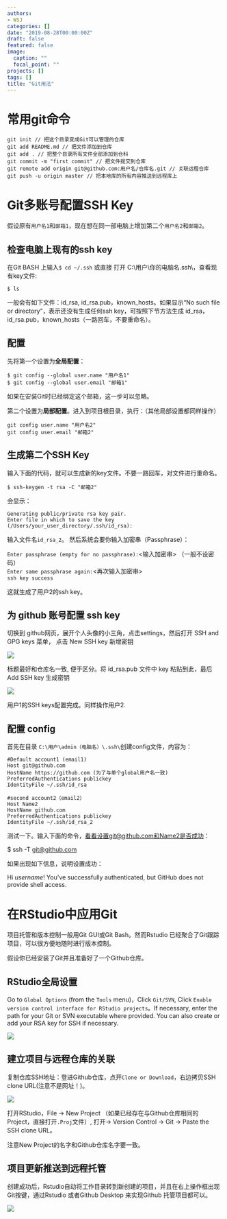 ```yaml
---
authors:
- WSJ
categories: []
date: "2019-08-28T00:00:00Z"
draft: false
featured: false
image:
  caption: ""
  focal_point: ""
projects: []
tags: []
title: "Git用法"
---
```

# 常用git命令
```
git init // 把这个目录变成Git可以管理的仓库
git add README.md // 把文件添加到仓库
git add . // 把整个目录所有文件全部添加到仓科 
git commit -m "first commit" // 把文件提交到仓库
git remote add origin git@github.com:用户名/仓库名.git // 关联远程仓库
git push -u origin master // 把本地库的所有内容推送到远程库上　　
```
# Git多账号配置SSH Key

假设原有`用户名1`和`邮箱1`，现在想在同一部电脑上增加第二个`用户名2`和`邮箱2`。

## 检查电脑上现有的ssh key

在Git BASH 上输入`$ cd ~/.ssh` 或直接 打开 C:\用户\你的电脑名\.ssh\，查看现有key文件:

`$ ls`

一般会有如下文件：id_rsa, id_rsa.pub，known_hosts。如果显示“No such file or directory”，表示还没有生成任何ssh key，可按照下节方法生成 id_rsa，id_rsa.pub，known_hosts（一路回车，不要重命名）。

## 配置

先将第一个设置为**全局配置**：
```
$ git config --global user.name "用户名1"
$ git config --global user.email "邮箱1"
```
如果在安装Git时已经绑定这个邮箱，这一步可以忽略。

第二个设置为**局部配置**。进入到项目根目录，执行：（其他局部设置都同样操作）

```
git config user.name "用户名2"
git config user.email "邮箱2"
```
## 生成第二个SSH Key

输入下面的代码，就可以生成新的key文件。不要一路回车，对文件进行重命名。

```
$ ssh-keygen -t rsa -C "邮箱2"
```

会显示：

```
Generating public/private rsa key pair.
Enter file in which to save the key (/Users/your_user_directory/.ssh/id_rsa):
```

输入文件名`id_rsa_2`。 然后系统会要你输入加密串（Passphrase）：

`Enter passphrase (empty for no passphrase):`<输入加密串> （一般不设密码）  
`Enter same passphrase again:`<再次输入加密串>  
`ssh key success`

这就生成了用户2的ssh key。

## 为 github 账号配置 ssh key

切换到 github网页，展开个人头像的小三角，点击settings，然后打开 SSH and GPG keys 菜单， 点击 New SSH key 新增密钥

![](./sshkey.webp)

标题最好和仓库名一致, 便于区分。将 id_rsa.pub 文件中 key 粘贴到此，最后 Add SSH key 生成密钥

![](./sshadd.png)

用户1的SSH keys配置完成。同样操作用户2.

## 配置 config

首先在目录 `C:\用户\admin（电脑名）\.ssh\`创建config文件，内容为：

```
#Default account1 (email1)
Host git@github.com
HostName https://github.com (为了与单个global用户名一致)
PreferredAuthentications publickey
IdentityFile ~/.ssh/id_rsa
     
#second account2（email2）
Host Name2
HostName github.com
PreferredAuthentications publickey
IdentityFile ~/.ssh/id_rsa_2
```

测试一下。输入下面的命令，看看设置git@github.com和Name2是否成功：

$ ssh -T git@github.com

如果出现如下信息，说明设置成功：

Hi <em>username</em>! You've successfully authenticated, but GitHub does not provide shell access.

# 在RStudio中应用Git

项目托管和版本控制一般用Git GUI或Git Bash。然而Rstudio 已经聚合了Git跟踪项目，可以很方便地随时进行版本控制。

假设你已经安装了Git并且准备好了一个Github仓库。

## RStudio全局设置

Go to `Global Options` (from the `Tools` menu)，Click `Git/SVN`, Click `Enable version control interface for RStudio projects`。If necessary, enter the path for your Git or SVN executable where provided. You can also create or add your RSA key for SSH if necessary.

![](./RstudioGit1.png)

## 建立项目与远程仓库的关联  

复制仓库SSH地址：登进Github仓库，点开`Clone or Download`，右边拷贝SSH clone URL(注意不是网址！)。

![](./gitclone.png)

打开RStudio，File -> New Project （如果已经存在与Github仓库相同的Project，直接打开`.Proj`文件）,
打开-> Version Control -> Git -> Paste the SSH clone URL。

注意New Project的名字和Github仓库名字要一致。

## 项目更新推送到远程托管

创建成功后，Rstudio自动将工作目录转到新创建的项目，并且在右上操作框出现Git按键，通过Rstudio 或者Github Desktop 来实现Github 托管项目都可以。

![](./RstudioGit.png)

